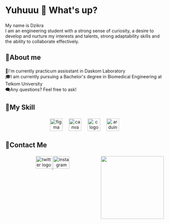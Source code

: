 <h1 align="left">Yuhuuu 👋 What's up?</h1>

###

<p align="left">My name is Dzikra<br>I am an engineering student with a strong sense of curiosity, a desire to develop and nurture my interests and talents, strong adaptability skills and the ability to collaborate effectively.</p>

###

<h2 align="left">👀About me</h2>

###

<p align="left">🔬I'm currently practicum assisstant in Daskom Laboratory<br>🎓I am currently pursuing a Bachelor's degree in Biomedical Engineering at Telkom University<br>🗨️Any questions? Feel free to ask!</p>

###

<h2 align="left">🎲My Skill</h2>

###

<div align="center">
  <img src="https://cdn.jsdelivr.net/gh/devicons/devicon/icons/figma/figma-original.svg" height="40" alt="figma logo"  />
  <img width="12" />
  <img src="https://cdn.jsdelivr.net/gh/devicons/devicon/icons/canva/canva-original.svg" height="40" alt="canva logo"  />
  <img width="12" />
  <img src="https://cdn.jsdelivr.net/gh/devicons/devicon/icons/c/c-original.svg" height="40" alt="c logo"  />
  <img width="12" />
  <img src="https://cdn.jsdelivr.net/gh/devicons/devicon/icons/arduino/arduino-original.svg" height="40" alt="arduino logo"  />
</div>

###

<h2 align="left">📩Contact Me</h2>

###

<img align="right" height="200" src="https://media.giphy.com/media/v1.Y2lkPWVjZjA1ZTQ3bTlkaTlla3drZnN3Z2g5cncwYWttejBhNWc3bmY2dWpoN2l1Z3VnMCZlcD12MV9naWZzX3NlYXJjaCZjdD1n/yziuK6WtDFMly/giphy.gif"  />

###

<div align="center">
  <a href="https://x.com/DzDejeettt?t=F1EEgZcjYtfEVqXG62Gg0A&s=09" target="_blank">
    <img src="https://raw.githubusercontent.com/maurodesouza/profile-readme-generator/master/src/assets/icons/social/twitter/default.svg" width="52" height="40" alt="twitter logo"  />
  </a>
  <a href="https://www.instagram.com/mdzikraa_/" target="_blank">
    <img src="https://raw.githubusercontent.com/maurodesouza/profile-readme-generator/master/src/assets/icons/social/instagram/default.svg" width="52" height="40" alt="instagram logo"  />
  </a>
</div>

###
